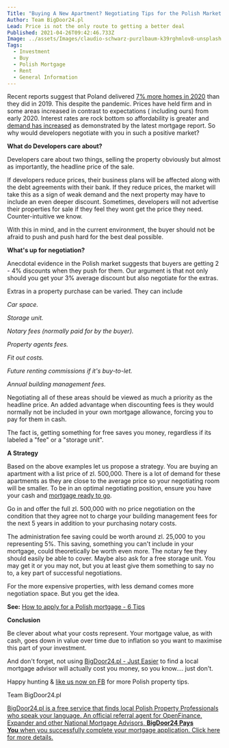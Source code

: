 ```yaml
---
Title: "Buying A New Apartment? Negotiating Tips for the Polish Market  #1"
Author: Team BigDoor24.pl
Lead: Price is not the only route to getting a better deal
Published: 2021-04-26T09:42:46.733Z
Image: ../assets/Images/claudio-schwarz-purzlbaum-k39rghmlov8-unsplash.jpg
Tags:
  - Investment
  - Buy
  - Polish Mortgage
  - Rent
  - General Information
---
```

Recent reports suggest that Poland delivered [7% more homes in 2020](https://www.polskieradio.pl/395/7989/Artykul/2719818,More-new-homes-in-Poland-stats-office?fbclid=IwAR1WJL9LvUSpokTElBO67rscf0g3dQbmqyYYazEFAx3EkrylPvylbco-NtI) than they did in 2019. This despite the pandemic. Prices have held firm and in some areas increased in contrast to expectations ( including ours) from early 2020. Interest rates are rock bottom so affordability is greater and [demand has increased](https://polandin.com/53412273/demand-for-mortgages-continues-to-grow-daily?fbclid=IwAR1R7-h3J9jTCoxrJC6_4Mugk5ua4rDLuHi9HrklJIyGlquARPTihIAP7Xw) as demonstrated by the latest mortgage report. So why would developers negotiate with you in such a positive market? 

**What do Developers care about?**

Developers care about two things, selling the property obviously but almost as importantly, the headline price of the sale.

If developers reduce prices, their business plans will be affected along with the debt agreements with their  bank. If they reduce prices, the market will take this as a sign of weak demand and the next property may have to include an even deeper discount. Sometimes, developers will not advertise their properties for sale if they feel they wont get the price they need. Counter-intuitive we know.

With this in mind, and in the current environment, the buyer should not be afraid to push and push hard for the best deal possible. 

**What's up for negotiation?**

Anecdotal evidence in the Polish market suggests that buyers are getting 2 - 4% discounts when they push for them. Our argument is that not only should you get your 3% average discount but also negotiate for the extras.

Extras in a property purchase can be varied. They can include

*Car space.*

*Storage unit.*

*Notary fees (normally paid for by the buyer).*

*Property agents fees.* 

*Fit out costs.*

*Future renting commissions if it's buy-to-let.*

*Annual building management fees.*

Negotiating all of these areas should be viewed as much a priority as the headline price. An added advantage when discounting fees is they would normally not be included in your own mortgage allowance, forcing you to pay for them in cash. 

The fact is, getting something for free saves you money, regardless if its labeled a "fee" or a "storage unit".

**A Strategy**

Based on the above examples let us propose a strategy. You are buying an apartment with a list price of zl. 500,000. There is a lot of demand for these apartments as they are close to the average price so your negotiating room will be smaller. To be in an optimal negotiating position, ensure you have your cash and [mortgage ready to go](https://bigdoor24.pl/). 

Go in and offer the full zl. 500,000 with no price negotiation on the condition that they agree not to charge your building management fees for the next 5 years in addition to your purchasing notary costs. 

The administration fee saving could be worth around zl. 25,000 to you representing 5%. This saving, something you can't include in your mortgage, could theoretically be worth even more. The notary fee they should easily be able to cover. Maybe also ask for a free storage unit. You may get it or you may not, but you at least give them something to say no to, a key part of successful negotiations.

For the more expensive properties, with less demand comes more negotiation space. But you get the idea.

**See:** [How to apply for a Polish mortgage - 6 Tips](https://blog.bigdoor24.pl/posts/2018-06-15-getting-a-home-loan.html)

**Conclusion**

Be clever about what your costs represent. Your mortgage value, as with cash, goes down in value over time due to inflation so you want to maximise this part of your investment. 

And don't forget, not using [BigDoor24.pl - Just Easier](https://bigdoor24.pl/) to find a local mortgage advisor will actually cost you money, so you know.... just don't.

Happy hunting & [like us now on FB](https://www.facebook.com/bigdoor24) for more Polish property tips.

Team BigDoor24.pl

[BigDoor24.pl is a free service that finds local Polish Property Professionals who speak your language. An official referral agent for OpenFinance, Expander and other National Mortgage Advisors, **BigDoor24 Pays You** when you successfully complete your mortgage application. Click here for more details.](https://bigdoor24.pl/)